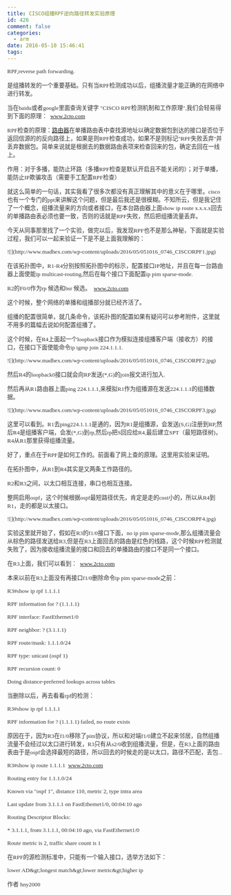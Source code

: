 ```yaml
---
title: CISCO组播RPF逆向路径转发实验原理
id: 426
comment: false
categories:
  - arm
date: 2016-05-10 15:46:41
tags:
---
```


<span style="color:#333333; font-family:宋体; font-size:10pt">RPF,reverse path forwarding.
</span>

<!-- more -->
<span style="color:#333333; font-family:宋体; font-size:10pt">是组播转发的一个重要基础。只有当RPF检测成功以后，组播流量才能正确的在网络中进行转发。
</span>

<span style="color:#333333; font-family:宋体; font-size:10pt">当在baidu或者google里面查询关键字 "CISCO RPF检测机制和工作原理",我们会轻易得到下面的原理：  www.2cto.com  
</span>

<span style="color:#333333; font-family:宋体; font-size:10pt">RPF检查的原理：[<span style="text-decoration:underline">路由器</span>](http://www.2cto.com/net/router/)在单播路由表中查找源地址以确定数据包到达的接口是否位于返回信源的的反向路径上，如果是则RPF检查成功，如果不是则标记"RPF失败丢弃"并丢弃数据包。简单来说就是根据去的数据路由表项来检查回来的包，确定去回在一线上。
</span>

<span style="color:#333333; font-family:宋体; font-size:10pt">作用：对于多播，能防止环路（多播RPF检查是默认开启且不能关闭的）；对于单播，能防止IP欺骗攻击（需要手工配置RPF检查）
</span>

<span style="color:#333333; font-family:宋体; font-size:10pt">就这么简单的一句话，其实我看了很多次都没有真正理解其中的意义在于哪里。cisco也有一个专门的ppt来讲解这个问题，但是最后我还是很模糊。不知所云，但是我记住了一个概念，组播流量来的方向或者接口，在本台路由器上面show ip route x.x.x.x回去的单播路由表必须也要一致，否则的话就是RPF失败，然后把组播流量丢弃。
</span>

<span style="color:#333333; font-family:宋体; font-size:10pt">今天从同事那里找了一个实验，做完以后，我发现RPF也不是那么神秘，下面就是实验过程，我们可以一起来验证一下是不是上面我理解的：
</span>

<span style="color:#333333; font-family:宋体; font-size:10pt">
![](http://www.madhex.com/wp-content/uploads/2016/05/051016_0746_CISCORPF1.jpg)

</span>

<span style="color:#333333; font-family:宋体; font-size:10pt">在该拓扑图中，R1-R4分别按照拓扑图中的标示，配置接口IP地址，并且在每一台路由器上面使能ip multicast-routing,然后在每个接口下面配置ip pim sparse-mode.
</span>

<span style="color:#333333; font-family:宋体; font-size:10pt">R2的F0/0作为rp 候选和bsr 候选。  www.2cto.com  
</span>

<span style="color:#333333; font-family:宋体; font-size:10pt">这个时候，整个网络的单播和组播部分就已经齐活了。
</span>

<span style="color:#333333; font-family:宋体; font-size:10pt">组播的配置很简单，就几条命令，该拓扑图的配置如果有疑问可以参考附件，这里就不用多的篇幅去说如何配置组播了。
</span>

<span style="color:#333333; font-family:宋体; font-size:10pt">这个时候，在R4上面起一个loopback接口作为模拟连接组播客户端（接收方）的接口，在接口下面使能命令ip igmp join 224.1.1.1.
</span>

<span style="color:#333333; font-family:宋体; font-size:10pt">
![](http://www.madhex.com/wp-content/uploads/2016/05/051016_0746_CISCORPF2.jpg)

</span>

<span style="color:#333333; font-family:宋体; font-size:10pt">然后R4的loopback0接口就会向RP发送(*,G)的join报文进行加入.
</span>

<span style="color:#333333; font-family:宋体; font-size:10pt">然后再从R1路由器上面ping 224.1.1.1,来模拟R1作为组播源在发送224.1.1.1的组播数据。
</span>

<span style="color:#333333; font-family:宋体; font-size:10pt">
![](http://www.madhex.com/wp-content/uploads/2016/05/051016_0746_CISCORPF3.jpg)

</span>

<span style="color:#333333; font-family:宋体; font-size:10pt">这里可以看到。R1去ping224.1.1.1是通的，因为R1是组播源，会发送(S,G)注册到RP,然后R4是组播客户端，会发(*,G)到rp,然后rp把S回应给R4,最后建立SPT（最短路径树)，R4从R1那里获得组播流量。
</span>

<span style="color:#333333; font-family:宋体; font-size:10pt">好了，重点在于RPF是如何工作的。前面看了网上查的原理。这里用实验来证明。
</span>

<span style="color:#333333; font-family:宋体; font-size:10pt">在拓扑图中，从R1到R4其实是又两条工作路径的。
</span>

<span style="color:#333333; font-family:宋体; font-size:10pt">R2和R3之间，以太口相互连接，串口也相互连接。
</span>

<span style="color:#333333; font-family:宋体; font-size:10pt">整网启用ospf，这个时候根据ospf最短路径优先，肯定是走的cost小的，所以从R4到R1，走的都是以太接口。
</span>

<span style="color:#333333; font-family:宋体; font-size:10pt">
![](http://www.madhex.com/wp-content/uploads/2016/05/051016_0746_CISCORPF4.jpg)

</span>

<span style="color:#333333; font-family:宋体; font-size:10pt">实验这里就开始了，假如在R3的f1/0接口下面，no ip pim sparse-mode,那么组播流量会从棕色的路径发送给R3,但是在R3上面回去的路由是红色的线路，这个时候RPF检测就失败了，因为接收组播流量的接口和回去的单播路由的接口不是同一个接口。
</span>

<span style="color:#333333; font-family:宋体; font-size:10pt">在R3上面，我们可以看到：  www.2cto.com  
</span>

<span style="color:#333333; font-family:宋体; font-size:10pt">本来以前在R3上面没有再接口f1/0删除命令ip pim sparse-mode之前：
</span>

<span style="color:#333333; font-family:宋体; font-size:10pt">R3#show ip rpf 1.1.1.1
</span>

<span style="color:#333333; font-family:宋体; font-size:10pt">RPF information for ? (1.1.1.1)
</span>

<span style="color:#333333; font-family:宋体; font-size:10pt">RPF interface: FastEthernet1/0
</span>

<span style="color:#333333; font-family:宋体; font-size:10pt">RPF neighbor: ? (3.1.1.1)
</span>

<span style="color:#333333; font-family:宋体; font-size:10pt">RPF route/mask: 1.1.1.0/24
</span>

<span style="color:#333333; font-family:宋体; font-size:10pt">RPF type: unicast (ospf 1)
</span>

<span style="color:#333333; font-family:宋体; font-size:10pt">RPF recursion count: 0
</span>

<span style="color:#333333; font-family:宋体; font-size:10pt">Doing distance-preferred lookups across tables
</span>

<span style="color:#333333; font-family:宋体; font-size:10pt">当删除以后，再去看看rpf的检测：
</span>

<span style="color:#333333; font-family:宋体; font-size:10pt">R3#show ip rpf 1.1.1.1
</span>

<span style="color:#333333; font-family:宋体; font-size:10pt">RPF information for ? (1.1.1.1) failed, no route exists
</span>

<span style="color:#333333; font-family:宋体; font-size:10pt">原因在于，因为R3在f1/0移除了pim协议，所以和对端f1/0建立不起来邻居，自然组播流量不会经过以太口进行转发，R3只有从s2/0收到组播流量，但是，在R3上面的路由表由于是ospf会选择最短的路径，所以回去的时候走的是以太口，路径不匹配，丢包...
</span>

<span style="color:#333333; font-family:宋体; font-size:10pt">R3#show ip route 1.1.1.1  www.2cto.com  
</span>

<span style="color:#333333; font-family:宋体; font-size:10pt">Routing entry for 1.1.1.0/24
</span>

<span style="color:#333333; font-family:宋体; font-size:10pt">Known via "ospf 1", distance 110, metric 2, type intra area
</span>

<span style="color:#333333; font-family:宋体; font-size:10pt">Last update from 3.1.1.1 on FastEthernet1/0, 00:04:10 ago
</span>

<span style="color:#333333; font-family:宋体; font-size:10pt">Routing Descriptor Blocks:
</span>

<span style="color:#333333; font-family:宋体; font-size:10pt">* 3.1.1.1, from 3.1.1.1, 00:04:10 ago, via FastEthernet1/0
</span>

<span style="color:#333333; font-family:宋体; font-size:10pt">Route metric is 2, traffic share count is 1
</span>

<span style="color:#333333; font-family:宋体; font-size:10pt">在RPF的源检测标准中，只能有一个输入接口，选举方法如下：
</span>

<span style="color:#333333; font-family:宋体; font-size:10pt">lower AD&amp;gt;longest match&amp;gt;lower metric&amp;gt;higher ip
</span>

<span style="color:#333333; font-family:宋体; font-size:10pt">作者 hny2000
</span>
